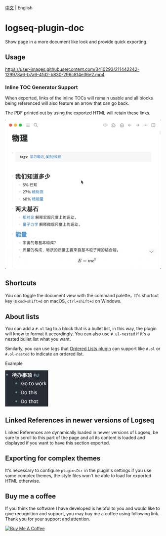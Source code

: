 [中文](README.md) | English

# logseq-plugin-doc

Show page in a more document like look and provide quick exporting.

## Usage

https://user-images.githubusercontent.com/3410293/211442242-129978a6-b7a6-41d2-b830-296c814e36e2.mp4

### Inline TOC Generator Support

When exported, links of the inline TOCs will remain usable and all blocks being referenced will also feature an arrow that can go back.

The PDF printed out by using the exported HTML will retain these links.

![toc demo](./toc_demo.gif)

## Shortcuts

You can toggle the document view with the command palette，It's shortcut key is `cmd+shift+d` on macOS, `ctrl+shift+d` on Windows.

## About lists

You can add a `#.ul` tag to a block that is a bullet list, in this way, the plugin will know to format it accordingly. You can also use `#.ul-nested` if it's a nested bullet list what you want.

Similarly, you can use tags that [Ordered Lists plugin](https://github.com/sethyuan/logseq-plugin-ol) can support like `#.ol` or `#.ol-nested` to indicate an ordered list.

Example

![Bullet List](./bullets.png)

## Linked References in newer versions of Logseq

Linked References are dynamically loaded in newer versions of Logseq, be sure to scroll to this part of the page and all its content is loaded and displayed if you want to have this section exported.

## Exporting for complex themes

It's necessary to configure `pluginsDir` in the plugin's settings if you use some complex themes, the style files won't be able to load for exported HTML otherwise.

## Buy me a coffee

If you think the software I have developed is helpful to you and would like to give recognition and support, you may buy me a coffee using following link. Thank you for your support and attention.

<a href="https://www.buymeacoffee.com/sethyuan" target="_blank"><img src="https://cdn.buymeacoffee.com/buttons/v2/default-blue.png" alt="Buy Me A Coffee" style="height: 60px !important;width: 217px !important;" ></a>
